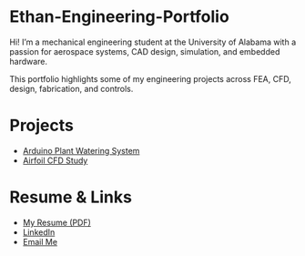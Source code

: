 # Ethan-Engineering-Portfolio
Hi! I’m a mechanical engineering student at the University of Alabama with a passion for aerospace systems, CAD design, simulation, and embedded hardware.

This portfolio highlights some of my engineering projects across FEA, CFD, design, fabrication, and controls.

# Projects

- [Arduino Plant Watering System](./Automatic-Plant-Watering-Robot/)
- [Airfoil CFD Study](./CFD-Airfoil-Study/)


# Resume & Links

- [My Resume (PDF)](./Ethan-Tampa-Resume.pdf)
- [LinkedIn](https://www.linkedin.com/in/ethantampa)
- [Email Me](mailto:tampaethan@gmail.com)

